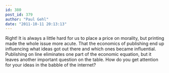 ```yaml
---
id: 380
post_id: 379
author: "Paul Gehl"
date: "2011-10-11 20:13:13"
---
```

Right! It is always a little hard for us to place a price on morality, but printing made the whole issue more acute. That the economics of publishing end up influencing what ideas got out there and which ones became influential. Publishing on line eliminates one part of the economic equation, but it leaves another important question on the table. How do you get attention for your ideas in the babble of the internet?
